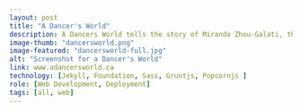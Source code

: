 ```yaml
---
layout: post
title: "A Dancer's World"
description: A Dancers World tells the story of Miranda Zhou-Galati, the lead dancer for  Shen Yun performing Arts.  The client did not require content to be updated regularly so Jekyll static site generator was used. This is hosted on Amazon S3 bucket"
image-thumb: "dancersworld.png"
image-featured: "dancersworld-full.jpg"
alt: "Screenshot for a Dancer's World"
link: www.adancersworld.ca
technology: [Jekyll, Foundation, Sass, Gruntjs, Popcornjs ]
role: [Web Development, Deployment]
tags: [all, web]
---
```

